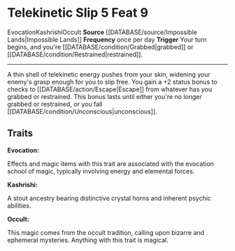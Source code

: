 ﻿---
actions: '[reaction]'
cost: null
element: null
feat: Telekinetic Slip
frequency: once per day
heighten_level: null
id: '3976'
level: '9'
name: Telekinetic Slip
prerequisite: null
rarity: Common
requirement: null
rus_type_level: null
school: Evocation
source: '[[DATABASE/source/Impossible Lands|Impossible Lands]]'
subcategory: null
trait:
- '[[DATABASE/trait/Evocation|Evocation]]'
- '[[DATABASE/trait/Kashrishi|Kashrishi]]'
- '[[DATABASE/trait/Occult|Occult]]'
trigger: Your turn begins, and you're [[DATABASE/condition/Grabbed|grabbed]] or [[DATABASE/condition/Restrained|restrained]]
  .
type: Feat

---
# Telekinetic Slip <span class="action-icon">5</span> <span class="item-type">Feat 9</span>

<span class="item-trait">Evocation</span><span class="item-trait">Kashrishi</span><span class="item-trait">Occult</span>
**Source** [[DATABASE/source/Impossible Lands|Impossible Lands]]
**Frequency** once per day
**Trigger** Your turn begins, and you're [[DATABASE/condition/Grabbed|grabbed]] or [[DATABASE/condition/Restrained|restrained]].

---
A thin shell of telekinetic energy pushes from your skin, widening your enemy's grasp enough for you to slip free. You gain a +2 status bonus to checks to [[DATABASE/action/Escape|Escape]] from whatever has you grabbed or restrained. This bonus lasts until either you're no longer grabbed or restrained, or you fall [[DATABASE/condition/Unconscious|unconscious]].

## Traits

**Evocation:**

Effects and magic items with this trait are associated with the evocation school of magic, typically involving energy and elemental forces.

**Kashrishi:**

A stout ancestry bearing distinctive crystal horns and inherent psychic abilities.

**Occult:**

This magic comes from the occult tradition, calling upon bizarre and ephemeral mysteries. Anything with this trait is magical.